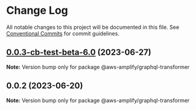 # Change Log

All notable changes to this project will be documented in this file.
See [Conventional Commits](https://conventionalcommits.org) for commit guidelines.

## [0.0.3-cb-test-beta-6.0](https://github.com/aws-amplify/amplify-category-api/compare/@aws-amplify/graphql-transformer@0.0.2...@aws-amplify/graphql-transformer@0.0.3-cb-test-beta-6.0) (2023-06-27)

**Note:** Version bump only for package @aws-amplify/graphql-transformer

## 0.0.2 (2023-06-20)

**Note:** Version bump only for package @aws-amplify/graphql-transformer
